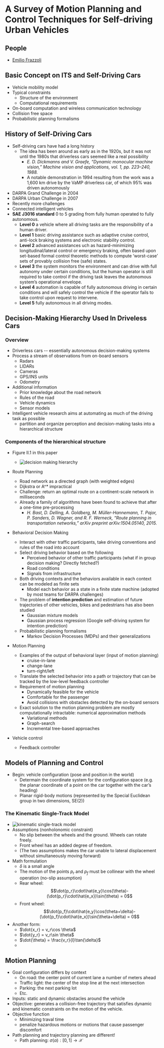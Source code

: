 # A Survey of Motion Planning and Control Techniques for Self-driving Urban Vehicles

## People
* [Emilio Frazzoli](https://ares.lids.mit.edu/)

## Basic Concept on ITS and Self-Driving Cars
* Vehicle mobility model
* Typical constraints
    - Structure of the environment
    - Computational requirements
* On-board computation and wireless communication technology
* Collision free space
* Probabilistic planning formalisms

## History of Self-Driving Cars
* Self-driving cars have had a long history
    -  The idea has been around as early as in the 1920s, but it was not until the 1980s that driverless cars seemed like a real possibility
        + *E. D. Dickmanns and V. Graefe, “Dynamic monocular machine vision,” Machine vision and applications, vol. 1, pp. 223–240, 1988.*
        + A notable demonstration in 1994 resulting from the work was a 1,600 km drive by the VaMP driverless car, of which 95% was driven autonomously
* DARPA Grand Challenge in 2004
* DARPA Urban Challenge in 2007
* Recently more challenges
* Connected intelligent vehicles
* **SAE J3016 standard** 0 to 5 grading from fully human operated to fully autonomous.
    - **Level 0** a vehicle where all driving tasks are the responsibility of a human driver.
    - **Level 1** basic driving assistance such as adaptive cruise control, anti-lock braking systems and electronic stability control.
    -  **Level 2** advanced assistances uch as hazard-minimizing longitudinal/lateral control or emergency braking, often based upon set-based formal control theoretic methods to compute ‘worst-case’ sets of provably collision free (safe) states.
    - **Level 3** the system monitors the environment and can drive with full autonomy under certain conditions, but the human operator is still required to take control if the driving task leaves the autonomous system’s operational envelope.
    - **Level 4** automation is capable of fully autonomous driving in certain conditions and will safely control the vehicle if the operator fails to take control upon request to intervene.
    - **Level 5**  fully autonomous in all driving modes.

## Decision-Making Hierarchy Used In Driveless Cars
### Overview
* Driverless cars -- essentially autonomous decision-making systems
* Process a stream of observations from on-board sensors
    - Radars
    - LIDARs
    - Cameras
    - GPS/INS units
    - Odometry
* Additional information
    - Prior knowledge about the road network
    - Rules of the road
    - Vehicle dynamics
    - Sensor models
* Intelligent vehicle research aims at automating as much of the driving task as possible
    - partition and organize perception and decision-making tasks into a hierarchical structure

### Components of the hierarchical structure
* Figure II.1 in this paper
    - ![decision making hierarchy](http://img.blog.csdn.net/20170225104014143?watermark/2/text/aHR0cDovL2Jsb2cuY3Nkbi5uZXQvY2huMTM=/font/5a6L5L2T/fontsize/400/fill/I0JBQkFCMA==/dissolve/70/gravity/SouthEast)

* Route Planning
    - Road network as a directed graph (with weighted edges)
    - Dijkstra or A^* impractical
    - Challenge: return an optimal route on a continent-scale network in milliseconds
    - Already a family of algorithms have been found to achieve that after a one-time pre-processing
        + *H. Bast, D. Delling, A. Goldberg, M. Müller-Hannemann, T. Pajor, P. Sanders, D. Wagner, and R. F. Werneck, “Route planning in transportation networks,” arXiv preprint arXiv:1504.05140, 2015.*
* Behavioral Decision Making
    - Interact with other traffic participants, take  driving conventions and rules of the road into account
    - Select driving behavior based on the following
        + Perceived behavior of other traffic participants (what if in group decision making? Directly fetched?)
        + Road conditions
        + Signals from infrastructure
    - Both driving contexts and the behaviors available in each context can be modeled as finite sets
        + Model each behavior as a state in a finite state machine (adopted by most teams for DARPA challenges)
    - The problem of **intention prediction** and estimation of future trajectories of other vehicles, bikes and pedestrians has also been studied
        + Gaussian mixture models
        + Gaussian process regression (Google self-driving system for intention prediction)
    -  Probabilistic planning formalisms
        + Markov Decision Processes (MDPs) and their generalizations
* Motion Planning
    - Examples of the output of behavioral layer (input of motion planning)
        + cruise-in-lane
        + change-lane
        + turn-right/left
    - Translate the selected behavior into a path or trajectory that can be tracked by the low-level feedback controller
    - Requirement of motion planning
        + Dynamically feasible for the vehicle
        + Comfortable for the passenger
        + Avoid collisions with obstacles detected by the on-board sensors
    - Exact solution to the motion planning problem are mostly computationally intractable: numerical approximation methods
        + Variational methods
        + Graph-search
        + Incremental tree-based approaches
* Vehicle control
    - Feedback controller

## Models of Planning and Control
* Begin: vehicle configuration (pose and position in the world)
    - Determain the coordinate system for the configuration space (e.g. the planar coordinate of a point on the car together with the car’s heading)
    - Planar rigid-body motions (represented by the Special Euclidean group in two dimensions, SE(2))

### The Kinematic Single-Track Model
* ![kinematic single-track model](http://img.blog.csdn.net/20170225112044453?watermark/2/text/aHR0cDovL2Jsb2cuY3Nkbi5uZXQvY2huMTM=/font/5a6L5L2T/fontsize/400/fill/I0JBQkFCMA==/dissolve/70/gravity/SouthEast)
* Assumptions (nonholonomic constraint)
    - No slip between the wheels and the ground. Wheels can rotate freely.
    - Front wheel has an added degree of freedom.
    - (The two assumptions makes the car unable to  lateral displacement without simultaneously moving forward)
* Math formulation
    - $\delta$ is a small angle
    - The motion of the points $p_r$ and $p_f$ must be collinear with the wheel operation (no-slip assumption)
    - Rear wheel: $$\dot{p_r}\cdot\hat{e_y}\cos(\theta)-(\dot{p_r}\cdot\hat{e_x})\sin(\theta) = 0$$
    - Front wheel: $$\dot{p_f}\cdot\hat{e_y}\cos(\theta+\delta)-(\dot{p_f}\cdot\hat{e_x})\sin(\theta+\delta) = 0$$
* Another form:
    - $\dot{x_r} = v_r\cos \theta$
    - $\dot{y_r} = v_r\sin \theta$
    - $\dot{\theta} = \frac{v_r}{l}\tan{\delta}$
    - 

## Motion Planning
* Goal configuration differs by context
    - On road: the center point of current lane a number of meters ahead
    - Traffic light: the center of the stop line at the next intersection
    - Parking: the next parking lot
    - Etc.
* Inputs: static and dynamic obstacles around the vehicle
* Objective: generates a collision-free trajectory that satisfies dynamic and kinematic constraints on the motion of the vehicle.
* Objective function
    - Minimizing traval time
    - penalize hazardous motions or motions that cause passenger discomfort
* Path planning and trajectory planning are different!
    - Path planning: $\sigma(\alpha): [0, 1] \rightarrow \mathcal{X}$
